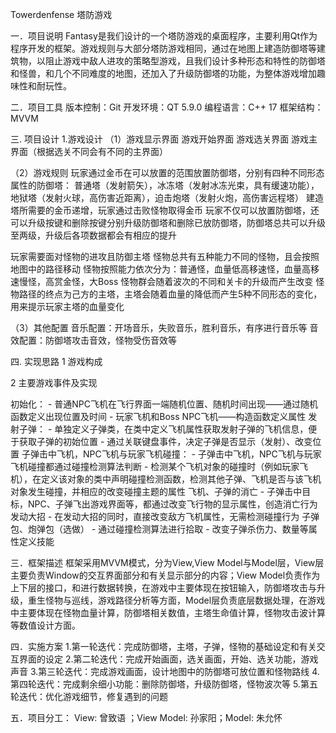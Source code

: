 Towerdenfense 塔防游戏 

一．项目说明 
  Fantasy是我们设计的一个塔防游戏的桌面程序，主要利用Qt作为程序开发的框架。游戏规则与大部分塔防游戏相同，通过在地图上建造防御塔等建筑物，以阻止游戏中敌人进攻的策略型游戏，且我们设计多种形态和特性的防御塔和怪兽，和几个不同难度的地图，还加入了升级防御塔的功能，为整体游戏增加趣味性和耐玩性。

二．项目工具 
版本控制：Git 
开发环境：QT 5.9.0 
编程语言：C++ 17 
框架结构：MVVM

三. 项目设计
1.游戏设计
（1）游戏显示界面
游戏开始界面
游戏选关界面
游戏主界面（根据选关不同会有不同的主界面）

（2）游戏规则
玩家通过金币在可以放置的范围放置防御塔，分别有四种不同形态属性的防御塔：
普通塔（发射箭矢），冰冻塔（发射冰冻光束，具有缓速功能），地狱塔（发射火球，高伤害近距离），迫击炮塔（发射火炮，高伤害远程塔）
建造塔所需要的金币递增，玩家通过击败怪物取得金币
玩家不仅可以放置防御塔，还可以升级按键和删除按键分别升级防御塔和删除已放防御塔，防御塔总共可以升级至两级，升级后各项数据都会有相应的提升

玩家需要面对怪物的进攻且防御主塔
怪物总共有五种能力不同的怪物，且会按照地图中的路径移动
怪物按照能力依次分为：普通怪，血量低高移速怪，血量高移速慢怪，高赏金怪，大Boss
怪物群会随着波次的不同和关卡的升级而产生改变
怪物路径的终点为己方的主塔，主塔会随着血量的降低而产生5种不同形态的变化，用来提示玩家主塔的血量变化

（3）其他配置
音乐配置：开场音乐，失败音乐，胜利音乐，有序进行音乐等
音效配置：防御塔攻击音效，怪物受伤音效等

四. 实现思路
1 游戏构成

2 主要游戏事件及实现

初始化： - 普通NPC飞机在飞行界面一端随机位置、随机时间出现——通过随机函数定义出现位置及时间 - 玩家飞机和Boss NPC飞机——构造函数定义属性
发射子弹： - 单独定义子弹类，在类中定义飞机属性获取发射子弹的飞机信息，便于获取子弹的初始位置 - 通过关联键盘事件，决定子弹是否显示（发射）、改变位置
子弹击中飞机，NPC飞机与玩家飞机碰撞： - 子弹击中飞机，NPC飞机与玩家飞机碰撞都通过碰撞检测算法判断 - 检测某个飞机对象的碰撞时（例如玩家飞机），在定义该对象的类中声明碰撞检测函数，检测其他子弹、飞机是否与该飞机对象发生碰撞，并相应的改变碰撞主题的属性
飞机、子弹的消亡 - 子弹击中目标，NPC、子弹飞出游戏界面等，都通过改变飞行物的显示属性，创造消亡行为
发动大招 - 在发动大招的同时，直接改变敌方飞机属性，无需检测碰撞行为
子弹包、炮弹包（选做） - 通过碰撞检测算法进行拾取 - 改变子弹杀伤力、数量等属性定义技能

三．框架描述 框架采用MVVM模式，分为View,View Model与Model层，View层主要负责Window的交互界面部分和有关显示部分的内容；View Model负责作为上下层的接口，和进行数据转换，在游戏中主要体现在按钮输入，防御塔攻击与升级，重生怪物与巡线，游戏路径分析等方面，Model层负责底层数据处理，在游戏中主要体现在怪物血量计算，防御塔相关数值，主塔生命值计算，怪物攻击波计算等数值设计方面。

四．实施方案 1.第一轮迭代：完成防御塔，主塔，子弹，怪物的基础设定和有关交互界面的设定 2.第二轮迭代：完成开始画面，选关画面，开始、选关功能，游戏声音 3.第三轮迭代：完成游戏画面，设计地图中的防御塔可放位置和怪物路线 4.第四轮迭代：完成剩余细小功能：删除防御塔，升级防御塔，怪物波次等 5.第五轮迭代：优化游戏细节，修复遇到的问题

五．项目分工： View: 曾致语 ；View Model: 孙家阳；Model: 朱允怀
